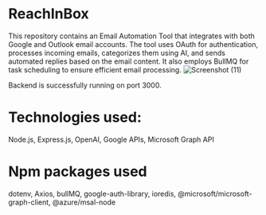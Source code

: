 # ReachInBox

This repository contains an Email Automation Tool that integrates with both Google and Outlook email accounts. The tool uses OAuth for authentication, processes incoming emails, categorizes them using AI, and sends automated replies based on the email content. It also employs BullMQ for task scheduling to ensure efficient email processing.
![Screenshot (11)](https://github.com/aaron1-z/ReachInBox/assets/77638360/5a024269-1e0d-425d-9d31-0d9fc3ab94a5)

Backend is successfully running on port 3000.

# Technologies used:
Node.js, Express.js, OpenAI, Google APIs, Microsoft Graph API
 # Npm packages used
dotenv, Axios, bullMQ, google-auth-library, ioredis, 
@microsoft/microsoft-graph-client, @azure/msal-node
